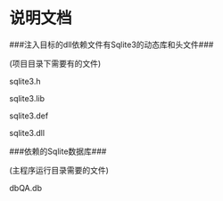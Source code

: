 说明文档
=======

###注入目标的dll依赖文件有Sqlite3的动态库和头文件###

(项目目录下需要有的文件)

sqlite3.h

sqlite3.lib

sqlite3.def

sqlite3.dll


###依赖的Sqlite数据库###

(主程序运行目录需要的文件)

dbQA.db